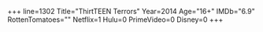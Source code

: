 +++
line=1302
Title="ThirtTEEN Terrors"
Year=2014
Age="16+"
IMDb="6.9"
RottenTomatoes=""
Netflix=1
Hulu=0
PrimeVideo=0
Disney=0
+++

